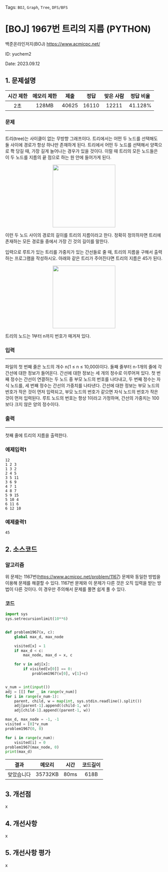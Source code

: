 Tags: `BOJ`, `Graph`, `Tree`, `DFS/BFS`
# [BOJ] 1967번 트리의 지름 (PYTHON)
백준온라인저지(BOJ) https://www.acmicpc.net/

ID: yuchem2

Date: 2023.09.12
## 1. 문제설명
| 시간 제한 | 메모리 제한 | 제출  | 정답 | 맞은 사람 | 정답 비율 |
| :---: | :---: | :---: | :---: | :---: | :---: |
|  2초  | 128MB | 40625 | 16110 | 12211 | 41.128% |

### 문제
---
트리(tree)는 사이클이 없는 무방향 그래프이다. 트리에서는 어떤 두 노드를 선택해도 둘 사이에 경로가 항상 하나만 존재하게 된다. 트리에서 어떤 두 노드를 선택해서 양쪽으로 쫙 당길 때, 가장 길게 늘어나는 경우가 있을 것이다. 이럴 때 트리의 모든 노드들은 이 두 노드를 지름의 끝 점으로 하는 원 안에 들어가게 된다.

<div align="center">
  <img src="https://www.acmicpc.net/JudgeOnline/upload/201007/ttrrtrtr.png" width="200">
</div>

이런 두 노드 사이의 경로의 길이를 트리의 지름이라고 한다. 정확히 정의하자면 트리에 존재하는 모든 경로들 중에서 가장 긴 것의 길이를 말한다.

입력으로 루트가 있는 트리를 가중치가 있는 간선들로 줄 때, 트리의 지름을 구해서 출력하는 프로그램을 작성하시오. 아래와 같은 트리가 주어진다면 트리의 지름은 45가 된다.

<div align="center">
  <img src="https://www.acmicpc.net/JudgeOnline/upload/201007/tttttt.png" width="200">
</div>

트리의 노드는 1부터 n까지 번호가 매겨져 있다.

### 입력
---
파일의 첫 번째 줄은 노드의 개수 n(1 ≤ n ≤ 10,000)이다. 둘째 줄부터 n-1개의 줄에 각 간선에 대한 정보가 들어온다. 간선에 대한 정보는 세 개의 정수로 이루어져 있다. 첫 번째 정수는 간선이 연결하는 두 노드 중 부모 노드의 번호를 나타내고, 두 번째 정수는 자식 노드를, 세 번째 정수는 간선의 가중치를 나타낸다. 간선에 대한 정보는 부모 노드의 번호가 작은 것이 먼저 입력되고, 부모 노드의 번호가 같으면 자식 노드의 번호가 작은 것이 먼저 입력된다. 루트 노드의 번호는 항상 1이라고 가정하며, 간선의 가중치는 100보다 크지 않은 양의 정수이다.

### 출력
---
첫째 줄에 트리의 지름을 출력한다.

### 예제입력1
```
12
1 2 3
1 3 2
2 4 5
3 5 11
3 6 9
4 7 1
4 8 7
5 9 15
5 10 4
6 11 6
6 12 10
```
### 예제출력1
```
45
```
## 2. 소스코드

### 알고리즘
위 문제는 1167번(https://www.acmicpc.net/problem/1167) 문제와 동일한 방법을 이용해 문제를 해결할 수 있다. 1167번 문제와 이 문제가 다른 것은 오직 입력을 받는 방법이 다른 것이다. 
이 경우만 주의해서 문제를 풀면 쉽게 풀 수 있다. 
### 코드
```Python
import sys
sys.setrecursionlimit(10**6)


def problem1967(x, c):
    global max_d, max_node

    visited[x] = 1
    if max_d < c:
        max_node, max_d = x, c

    for v in adj[x]:
        if visited[v[0]] == 0:
            problem1967(v[0], v[1]+c)


v_num = int(input())
adj = [[] for _ in range(v_num)]
for i in range(v_num-1):
    parent, child, w = map(int, sys.stdin.readline().split())
    adj[parent-1].append((child-1, w))
    adj[child-1].append((parent-1, w))

max_d, max_node = -1, -1
visited = [0]*v_num
problem1967(0, 0)

for i in range(v_num):
    visited[i] = 0
problem1967(max_node, 0)
print(max_d)

```

| 결과 | 메모리 | 시간 | 코드길이 |
|:---:|:-----: | :---: | :----: |
| 맞았습니다 | 35732KB | 80ms | 618B |

## 3. 개선점
x
## 4. 개선사항

x
## 5. 개선사항 평가
x
